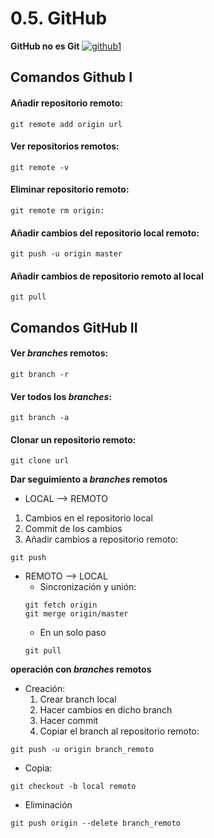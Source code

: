 # 0.5. GitHub
**GitHub no es Git**
<a href="https://ibb.co/cBKPcU"><img src="https://thumb.ibb.co/cBKPcU/github1.png" alt="github1" border="0"></a>
## Comandos Github I
#### Añadir repositorio remoto:
~~~
git remote add origin url
~~~
#### Ver repositorios remotos:
~~~
git remote -v
~~~
#### Eliminar repositorio remoto:
~~~
git remote rm origin:
~~~
#### Añadir cambios del repositorio local remoto:
~~~
git push -u origin master
~~~
#### Añadir cambios de repositorio remoto al local
~~~
git pull
~~~
## Comandos GitHub II
#### Ver *branches* remotos:
~~~
git branch -r
~~~
#### Ver todos los *branches*:
~~~
git branch -a
~~~
#### Clonar un repositorio remoto:
~~~~
git clone url
~~~~
**Dar seguimiento a *branches* remotos**

* LOCAL --> REMOTO
1. Cambios en el repositorio local
2. Commit de los cambios 
3. Añadir cambios a repositorio remoto:

~~~
git push
~~~

* REMOTO --> LOCAL
    * Sincronización y unión:
    ~~~
    git fetch origin 
    git merge origin/master
    ~~~
    * En un solo paso
    ~~~
    git pull
    ~~~ 
**operación con *branches* remotos**

* Creación:
    1. Crear branch local
    2. Hacer cambios en dicho branch
    3. Hacer  commit
    4. Copiar el branch al repositorio remoto:

~~~
git push -u origin branch_remoto
~~~

* Copia:
~~~
git checkout -b local remoto
~~~

* Eliminación
~~~
git push origin --delete branch_remoto
~~~